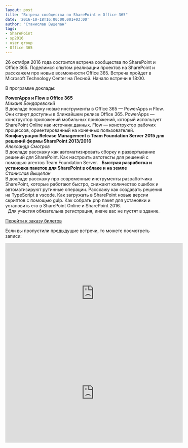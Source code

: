 ```yaml
---
layout: post
title: "Встреча сообщества по SharePoint и Office 365"
date: '2016-10-18T16:00:00.001+03:00'
author: "Станислав Выщепан"
tags:
- SharePoint
- sp2016
- user group
- Office 365
---
```


26 октября 2016 года состоится встреча сообщества по SharePoint и Office 365. Поделимся опытом реализации проектов на SharePoint и расскажем про новые возможности Office 365. Встреча пройдет в Microsoft Technology Center на Лесной. Начало встречи в 18:00.

В программе доклады:

__PowerApps и Flow в Office 365__  
*Михаил Бондаревский*  
В докладе покажу новые инструменты в Office 365 — PowerApps и Flow. Они станут доступны в ближайшем релизе Office 365. PowerApps — конструктор приложений мобильных приложений, который использует SharePoint Online как источник данных. Flow — конструктор рабочих процессов, ориентированный на конечных пользователей. 
 
__Конфигурация Release Management в Team Foundation Server 2015 для решений фермы SharePoint 2013/2016__  
*Александр Смотров*  
В докладе расскажу как автоматизировать сборку и развертывание решений для SharePoint. Как настроить автотесты для решений с помощью агентов Team Foundation Server.
 
__Быстрая разработка и установка пакетов для SharePoint в облаке и на земле__  
*Станислав Выщепан*  
В докладе расскажу про современные инструменты разработчика SharePoint, которые работают быстро, снижают количество ошибок и автоматизируют рутинные операции. Расскажу как создавать решения на TypeScript в vscode. Как загружать в SharePoint новые версии скриптов с помощью gulp. Как собрать.pnp пакет для установки и установить его в SharePoint Online и SharePoint 2016.  
 
Для участия обязательна регистрация, иначе вас не пустят в здание.  

<a href="https://gandjustas.timepad.ru/event/389909/" data-twf-placeholder="yes">Перейти к заказу билетов</a><script type="text/javascript" defer="defer" charset="UTF-8" data-timepad-customized="2998" data-timepad-widget-v2="event_register" src="https://timepad.ru/js/tpwf/loader/min/loader.js">
	(function(){return {"event":{"id":"389909"},"hidePreloading":true,"initialRoute":"button","buttonSettings":{"text":"Зарегистрироваться"}}; })();
</script>

Если вы пропустили предыдущие встречи, то можете посмотреть записи:
<iframe width="560" height="315" src="https://www.youtube.com/embed/videoseries?list=PLMWz8oxY8aoykMNVN5yQo6-sPqYi76P3l" frameborder="0" allowfullscreen></iframe>
<iframe width="560" height="315" src="https://www.youtube.com/embed/videoseries?list=PLMWz8oxY8aowjrZXM6AqW-gAUQmgPjJ8Z" frameborder="0" allowfullscreen></iframe>